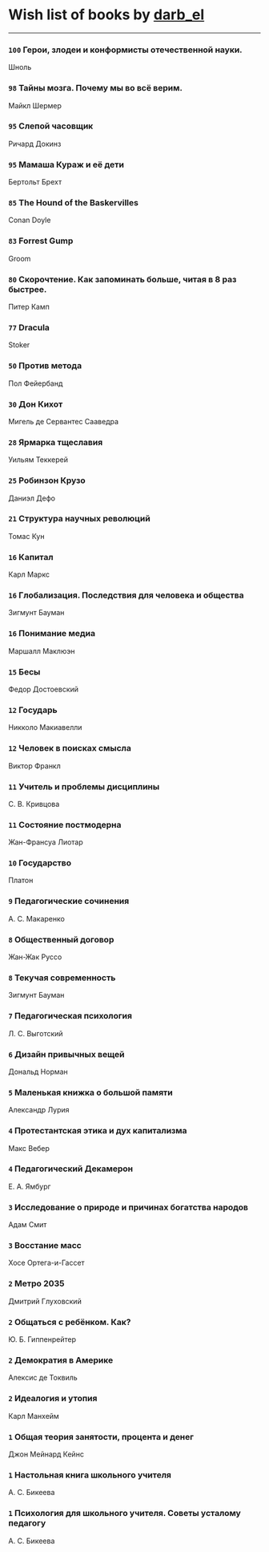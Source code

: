 # Wish list of books by [darb_el](http://vk.com/id184135339)
---

### `100` Герои, злодеи и конформисты отечественной науки.
Шноль

### `98` Тайны мозга. Почему мы во всё верим.
Майкл Шермер

### `95` Слепой часовщик
Ричард Докинз

### `95` Мамаша Кураж и её дети
Бертольт Брехт

### `85` The Hound of the Baskervilles
Conan Doyle

### `83` Forrest Gump
Groom

### `80` Скорочтение. Как запоминать больше, читая в 8 раз быстрее.
Питер Камп

### `77` Dracula
Stoker

### `50` Против метода
Пол Фейербанд

### `30` Дон Кихот
Мигель де Сервантес Сааведра

### `28` Ярмарка тщеславия
Уильям Теккерей

### `25` Робинзон Крузо
Даниэл Дефо

### `21` Структура научных революций
Томас Кун

### `16` Капитал
Карл Маркс

### `16` Глобализация. Последствия для человека и общества
Зигмунт Бауман

### `16` Понимание медиа
Маршалл Маклюэн

### `15` Бесы
Федор Достоевский

### `12` Государь
Никколо Макиавелли

### `12` Человек в поисках смысла
Виктор Франкл

### `11` Учитель и проблемы дисциплины
С. В. Кривцова

### `11` Состояние постмодерна
Жан-Франсуа Лиотар

### `10` Государство
Платон

### `9` Педагогические сочинения
А. С. Макаренко

### `8` Общественный договор
Жан-Жак Руссо

### `8` Текучая современность
Зигмунт Бауман

### `7` Педагогическая психология
Л. С. Выготский

### `6` Дизайн привычных вещей
Дональд Норман

### `5` Маленькая книжка о большой памяти
Александр Лурия

### `4` Протестантская этика и дух капитализма
Макс Вебер

### `4` Педагогический Декамерон
Е. А. Ямбург

### `3` Исследование о природе и причинах богатства народов
Адам Смит

### `3` Восстание масс
Хосе Ортега-и-Гассет

### `2` Метро 2035
Дмитрий Глуховский

### `2` Общаться с ребёнком. Как?
Ю. Б. Гиппенрейтер

### `2` Демократия в Америке
Алексис де Токвиль

### `2` Идеалогия и утопия
Карл Манхейм

### `1` Общая теория занятости, процента и денег
Джон Мейнард Кейнс

### `1` Настольная книга школьного учителя
А. С. Бикеева

### `1` Психология для школьного учителя. Советы усталому педагогу
А. С. Бикеева

